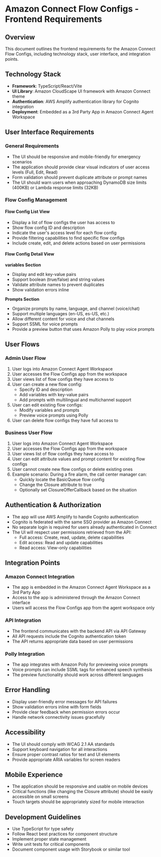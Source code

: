 # Amazon Connect Flow Configs - Frontend Requirements

## Overview

This document outlines the frontend requirements for the Amazon Connect Flow Configs, including technology stack, user interface, and integration points.

## Technology Stack

- **Framework**: TypeScript/React/Vite
- **UI Library**: Amazon CloudScape UI framework with Amazon Connect theme
- **Authentication**: AWS Amplify authentication library for Cognito integration
- **Deployment**: Embedded as a 3rd Party App in Amazon Connect Agent Workspace

## User Interface Requirements

### General Requirements

- The UI should be responsive and mobile-friendly for emergency scenarios
- The application should provide clear visual indicators of user access levels (Full, Edit, Read)
- Form validation should prevent duplicate attribute or prompt names
- The UI should warn users when approaching DynamoDB size limits (400KB) or Lambda response limits (32KB)

### Flow Config Management

#### Flow Config List View

- Display a list of flow configs the user has access to
- Show flow config ID and description
- Indicate the user's access level for each flow config
- Provide filtering capabilities to find specific flow configs
- Include create, edit, and delete actions based on user permissions

#### Flow Config Detail View

**variables Section**

- Display and edit key-value pairs
- Support boolean (true/false) and string values
- Validate attribute names to prevent duplicates
- Show validation errors inline

**Prompts Section**

- Organize prompts by name, language, and channel (voice/chat)
- Support multiple languages (en-US, es-US, etc.)
- Allow different content for voice and chat channels
- Support SSML for voice prompts
- Provide a preview button that uses Amazon Polly to play voice prompts

## User Flows

### Admin User Flow

1. User logs into Amazon Connect Agent Workspace
2. User accesses the Flow Configs app from the workspace
3. User views list of flow configs they have access to
4. User can create a new flow config:
   - Specify ID and description
   - Add variables with key-value pairs
   - Add prompts with multilingual and multichannel support
5. User can edit existing flow configs:
   - Modify variables and prompts
   - Preview voice prompts using Polly
6. User can delete flow configs they have full access to

### Business User Flow

1. User logs into Amazon Connect Agent Workspace
2. User accesses the Flow Configs app from the workspace
3. User views list of flow configs they have access to
4. User can edit attribute values and prompt content for existing flow configs
5. User cannot create new flow configs or delete existing ones
6. Example scenario: During a fire alarm, the call center manager can:
   - Quickly locate the BasicQueue flow config
   - Change the Closure attribute to true
   - Optionally set ClosureOfferCallback based on the situation

## Authentication & Authorization

- The app will use AWS Amplify to handle Cognito authentication
- Cognito is federated with the same SSO provider as Amazon Connect
- No separate login is required for users already authenticated in Connect
- The UI will respect user permissions retrieved from the API:
  - Full access: Create, read, update, delete capabilities
  - Edit access: Read and update capabilities
  - Read access: View-only capabilities

## Integration Points

### Amazon Connect Integration

- The app is embedded in the Amazon Connect Agent Workspace as a 3rd Party App
- Access to the app is administered through the Amazon Connect interface
- Users will access the Flow Configs app from the agent workspace only

### API Integration

- The frontend communicates with the backend API via API Gateway
- All API requests include the Cognito authentication token
- The API returns appropriate data based on user permissions

### Polly Integration

- The app integrates with Amazon Polly for previewing voice prompts
- Voice prompts can include SSML tags for enhanced speech synthesis
- The preview functionality should work across different languages

## Error Handling

- Display user-friendly error messages for API failures
- Show validation errors inline with form fields
- Provide clear feedback when permission errors occur
- Handle network connectivity issues gracefully

## Accessibility

- The UI should comply with WCAG 2.1 AA standards
- Support keyboard navigation for all interactions
- Ensure proper contrast ratios for text and UI elements
- Provide appropriate ARIA variables for screen readers

## Mobile Experience

- The application should be responsive and usable on mobile devices
- Critical functions (like changing the Closure attribute) should be easily accessible on small screens
- Touch targets should be appropriately sized for mobile interaction

## Development Guidelines

- Use TypeScript for type safety
- Follow React best practices for component structure
- Implement proper state management
- Write unit tests for critical components
- Document component usage with Storybook or similar tool
